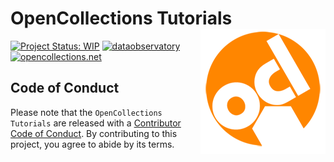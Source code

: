 
<!-- README.md is generated from README.Rmd. Please edit that file -->

# OpenCollections Tutorials <a href='https://opencollections.net/'><img src='png/logo.png' align="right" /></a>

<!-- badges: start -->

[![Project Status:
WIP](https://www.repostatus.org/badges/latest/wip.svg)](https://www.repostatus.org/#wip)
[![dataobservatory](https://img.shields.io/badge/ecosystem-dataobservatory.eu-3EA135.svg)](https://dataobservatory.eu/)
[![opencollections.net](https://img.shields.io/badge/tutorials-opencollections.net-E88500.svg)](https://dataobservatory.eu/)

<!-- badges: end -->

## Code of Conduct

Please note that the `OpenCollections Tutorials` are released with a
[Contributor Code of
Conduct](https://contributor-covenant.org/version/2/1/CODE_OF_CONDUCT.html).
By contributing to this project, you agree to abide by its terms.

